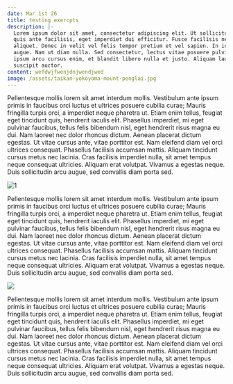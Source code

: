 ```yaml
---
date: Mar 1st 26
title: testing exercpts
description: |-
  Lorem ipsum dolor sit amet, consectetur adipiscing elit. Ut sollicitudin sem
  quis ante facilisis, eget imperdiet dui efficitur. Fusce facilisis nec leo ut
  aliquet. Donec in velit vel felis tempor pretium et vel sapien. In id nibh
  augue. Nam ut diam nulla. Sed consectetur, lectus vitae posuere pulvinar,
  ipsum arcu cursus enim, et blandit libero nulla et justo. Aliquam laoreet
  suscipit auctor.
content: wefdwjfwenjdnjwendjwed
image: /assets/taikan-yokoyama-mount-penglai.jpg
---
```


Pellentesque mollis lorem sit amet interdum mollis. Vestibulum ante ipsum primis in faucibus orci luctus et ultrices posuere cubilia curae; Mauris fringilla turpis orci, a imperdiet neque pharetra ut. Etiam enim tellus, feugiat eget tincidunt quis, hendrerit iaculis elit. Phasellus imperdiet, mi eget pulvinar faucibus, tellus felis bibendum nisl, eget hendrerit risus magna eu dui. Nam laoreet nec dolor rhoncus dictum. Aenean placerat dictum egestas. Ut vitae cursus ante, vitae porttitor est. Nam eleifend diam vel orci ultrices consequat. Phasellus facilisis accumsan mattis. Aliquam tincidunt cursus metus nec lacinia. Cras facilisis imperdiet nulla, sit amet tempus neque consequat ultricies. Aliquam erat volutpat. Vivamus a egestas neque. Duis sollicitudin arcu augue, sed convallis diam porta sed.



![1](/assets/image2.jpg "1")

Pellentesque mollis lorem sit amet interdum mollis. Vestibulum ante ipsum primis in faucibus orci luctus et ultrices posuere cubilia curae; Mauris fringilla turpis orci, a imperdiet neque pharetra ut. Etiam enim tellus, feugiat eget tincidunt quis, hendrerit iaculis elit. Phasellus imperdiet, mi eget pulvinar faucibus, tellus felis bibendum nisl, eget hendrerit risus magna eu dui. Nam laoreet nec dolor rhoncus dictum. Aenean placerat dictum egestas. Ut vitae cursus ante, vitae porttitor est. Nam eleifend diam vel orci ultrices consequat. Phasellus facilisis accumsan mattis. Aliquam tincidunt cursus metus nec lacinia. Cras facilisis imperdiet nulla, sit amet tempus neque consequat ultricies. Aliquam erat volutpat. Vivamus a egestas neque. Duis sollicitudin arcu augue, sed convallis diam porta sed.

![](/assets/hokusai-great-wave-off-kanagawa.jpg)

Pellentesque mollis lorem sit amet interdum mollis. Vestibulum ante ipsum primis in faucibus orci luctus et ultrices posuere cubilia curae; Mauris fringilla turpis orci, a imperdiet neque pharetra ut. Etiam enim tellus, feugiat eget tincidunt quis, hendrerit iaculis elit. Phasellus imperdiet, mi eget pulvinar faucibus, tellus felis bibendum nisl, eget hendrerit risus magna eu dui. Nam laoreet nec dolor rhoncus dictum. Aenean placerat dictum egestas. Ut vitae cursus ante, vitae porttitor est. Nam eleifend diam vel orci ultrices consequat. Phasellus facilisis accumsan mattis. Aliquam tincidunt cursus metus nec lacinia. Cras facilisis imperdiet nulla, sit amet tempus neque consequat ultricies. Aliquam erat volutpat. Vivamus a egestas neque. Duis sollicitudin arcu augue, sed convallis diam porta sed.